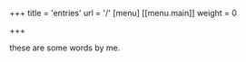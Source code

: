 +++
title = 'entries'
url = '/'
[menu]
[[menu.main]]
  weight = 0



+++

these are some words by me.